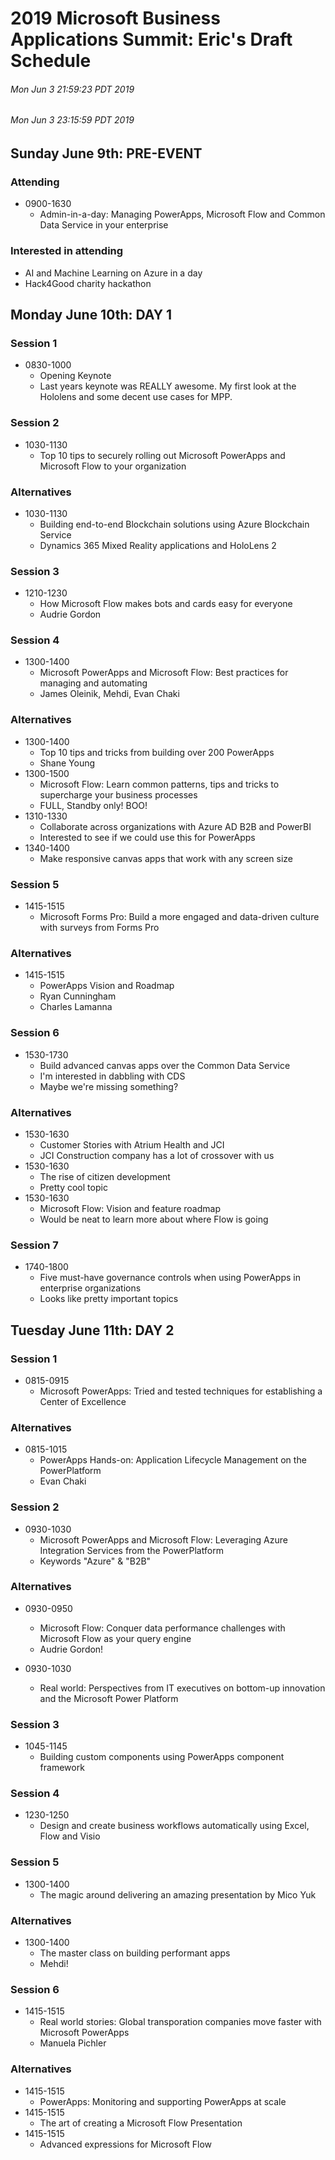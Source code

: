 # 2019 Microsoft Business Applications Summit: Eric's Draft Schedule

###### Mon Jun 3 21:59:23 PDT 2019
###### Mon Jun 3 23:15:59 PDT 2019

## Sunday June 9th: PRE-EVENT

### Attending

- 0900-1630
    - Admin-in-a-day: Managing PowerApps, Microsoft Flow and Common Data Service in your enterprise

### Interested in attending
- AI and Machine Learning on Azure in a day
- Hack4Good charity hackathon

## Monday June 10th: DAY 1

### Session 1

- 0830-1000
    - Opening Keynote
    - Last years keynote was REALLY awesome. My first look at the Hololens and some decent use cases for MPP.

### Session 2

- 1030-1130
    - Top 10 tips to securely rolling out Microsoft PowerApps and Microsoft Flow to your organization

### Alternatives

- 1030-1130
    - Building end-to-end Blockchain solutions using Azure Blockchain Service
    - Dynamics 365 Mixed Reality applications and HoloLens 2

### Session 3

- 1210-1230
    - How Microsoft Flow makes bots and cards easy for everyone
    - Audrie Gordon

### Session 4

- 1300-1400
    - Microsoft PowerApps and Microsoft Flow: Best practices for managing and automating
    - James Oleinik, Mehdi, Evan Chaki

### Alternatives

- 1300-1400
    - Top 10 tips and tricks from building over 200 PowerApps
    - Shane Young
- 1300-1500
    - Microsoft Flow: Learn common patterns, tips and tricks to supercharge your business processes
    - FULL, Standby only! BOO!
- 1310-1330
    - Collaborate across organizations with Azure AD B2B and PowerBI
    - Interested to see if we could use this for PowerApps
- 1340-1400
    - Make responsive canvas apps that work with any screen size

### Session 5

- 1415-1515
    - Microsoft Forms Pro: Build a more engaged and data-driven culture with surveys from Forms Pro

### Alternatives

- 1415-1515
    - PowerApps Vision and Roadmap
    - Ryan Cunningham
    - Charles Lamanna

### Session 6

- 1530-1730
    - Build advanced canvas apps over the Common Data Service
    - I'm interested in dabbling with CDS
    - Maybe we're missing something?

### Alternatives

- 1530-1630
    - Customer Stories with Atrium Health and JCI
    - JCI Construction company has a lot of crossover with us
- 1530-1630
    - The rise of citizen development
    - Pretty cool topic
- 1530-1630
    - Microsoft Flow: Vision and feature roadmap
    - Would be neat to learn more about where Flow is going

### Session 7

- 1740-1800
    - Five must-have governance controls when using PowerApps in enterprise organizations
    - Looks like pretty important topics

## Tuesday June 11th: DAY 2

### Session 1

- 0815-0915
    - Microsoft PowerApps: Tried and tested techniques for establishing a Center of Excellence

### Alternatives

- 0815-1015
    - PowerApps Hands-on: Application Lifecycle Management on the PowerPlatform
    - Evan Chaki

### Session 2

- 0930-1030
    - Microsoft PowerApps and Microsoft Flow: Leveraging Azure Integration Services from the PowerPlatform
    - Keywords "Azure" & "B2B"

### Alternatives

- 0930-0950
    - Microsoft Flow: Conquer data performance challenges with Microsoft Flow as your query engine
    - Audrie Gordon!

- 0930-1030
    - Real world: Perspectives from IT executives on bottom-up innovation and the Microsoft Power Platform

### Session 3

- 1045-1145
    - Building custom components using PowerApps component framework

### Session 4

- 1230-1250
    - Design and create business workflows automatically using Excel, Flow and Visio

### Session 5

- 1300-1400
    - The magic around delivering an amazing presentation by Mico Yuk

### Alternatives

- 1300-1400
    - The master class on building performant apps
    - Mehdi!

### Session 6

- 1415-1515
    - Real world stories: Global transporation companies move faster with Microsoft PowerApps
    - Manuela Pichler

### Alternatives

- 1415-1515
    - PowerApps: Monitoring and supporting PowerApps at scale
- 1415-1515
    - The art of creating a Microsoft Flow Presentation
- 1415-1515
    - Advanced expressions for Microsoft Flow